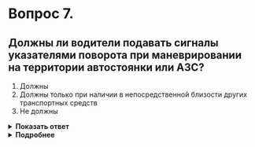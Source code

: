 # Вопрос 7.

## Должны ли водители подавать сигналы указателями поворота при маневрировании на территории автостоянки или АЗС?

1. Должны
2. Должны только при наличии в непосредственной близости других транспортных средств
3. Не должны

<details>
<summary><b>Показать ответ</b></summary>
Правильный ответ: 1
</details>
<details>
<summary><b>Подробнее</b></summary>
Всегда информируйте о своих намерениях других участников дорожного движения. При этом неважно где, при каких условиях, при каких обстоятельствах Вы являетесь водителем. Перед началом маневрирования следует включить соответствующий указатель поворота.
(Пункт 8.1 ПДД)
</details>